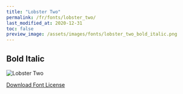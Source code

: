 ```yaml
---
title: "Lobster Two"
permalink: /fr/fonts/lobster_two/
last_modified_at: 2020-12-31
toc: false
preview_image: /assets/images/fonts/lobster_two_bold_italic.png
---
```

## Bold Italic
![Lobster Two](/assets/images/fonts/lobster_two_bold_italic.png)

[Download Font License](https://github.com/inkstitch/inkstitch/tree/main/fonts/lobster/LICENSE)
